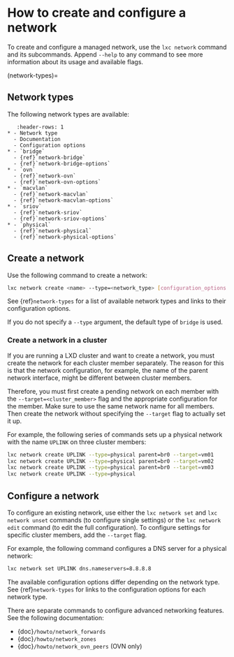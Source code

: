 # How to create and configure a network

To create and configure a managed network, use the `lxc network` command and its subcommands.
Append `--help` to any command to see more information about its usage and available flags.

(network-types)=
## Network types

The following network types are available:

```{list-table}
   :header-rows: 1
* - Network type
  - Documentation
  - Configuration options
* - `bridge`
  - {ref}`network-bridge`
  - {ref}`network-bridge-options`
* - `ovn`
  - {ref}`network-ovn`
  - {ref}`network-ovn-options`
* - `macvlan`
  - {ref}`network-macvlan`
  - {ref}`network-macvlan-options`
* - `sriov`
  - {ref}`network-sriov`
  - {ref}`network-sriov-options`
* - `physical`
  - {ref}`network-physical`
  - {ref}`network-physical-options`
```

## Create a network

Use the following command to create a network:

```bash
lxc network create <name> --type=<network_type> [configuration_options...]
```

See {ref}`network-types` for a list of available network types and links to their configuration options.

If you do not specify a `--type` argument, the default type of `bridge` is used.

### Create a network in a cluster

If you are running a LXD cluster and want to create a network, you must create the network for each cluster member separately.
The reason for this is that the network configuration, for example, the name of the parent network interface, might be different between cluster members.

Therefore, you must first create a pending network on each member with the `--target=<cluster_member>` flag and the appropriate configuration for the member.
Make sure to use the same network name for all members.
Then create the network without specifying the `--target` flag to actually set it up.

For example, the following series of commands sets up a physical network with the name `UPLINK` on three cluster members:

```bash
lxc network create UPLINK --type=physical parent=br0 --target=vm01
lxc network create UPLINK --type=physical parent=br0 --target=vm02
lxc network create UPLINK --type=physical parent=br0 --target=vm03
lxc network create UPLINK --type=physical
```

## Configure a network

To configure an existing network, use either the `lxc network set` and `lxc network unset` commands (to configure single settings) or the `lxc network edit` command (to edit the full configuration).
To configure settings for specific cluster members, add the `--target` flag.

For example, the following command configures a DNS server for a physical network:

```bash
lxc network set UPLINK dns.nameservers=8.8.8.8
```

The available configuration options differ depending on the network type.
See {ref}`network-types` for links to the configuration options for each network type.

There are separate commands to configure advanced networking features.
See the following documentation:

- {doc}`/howto/network_forwards`
- {doc}`/howto/network_zones`
- {doc}`/howto/network_ovn_peers` (OVN only)
